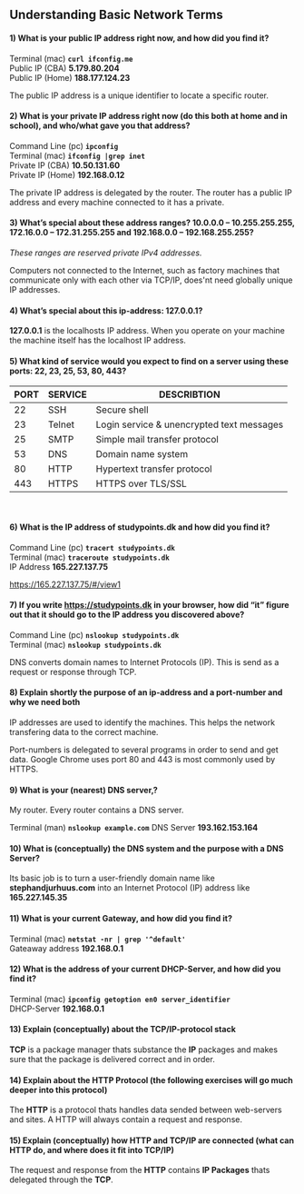 ## Understanding Basic Network Terms

#### 1) What is your public IP address right now, and how did you find it?

Terminal (mac) **`curl ifconfig.me`**  
Public IP (CBA) **5.179.80.204**  
Public IP (Home) **188.177.124.23**

The public IP address is a unique identifier to locate a specific router.

#### 2) What is your private IP address right now (do this both at home and in school), and who/what gave you that address?

Command Line (pc) **```ipconfig```**  
Terminal (mac) **```ifconfig |grep inet```**  
Private IP (CBA) **10.50.131.60**  
Private IP (Home) **192.168.0.12**

The private IP address is delegated by the router. The router has a public IP address and every machine connected to it has a private.


#### 3) What’s special about these address ranges? 10.0.0.0 – 10.255.255.255, 172.16.0.0 – 172.31.255.255 and 192.168.0.0 – 192.168.255.255?

*These ranges are reserved private IPv4 addresses.* 

Computers not connected to the Internet, such as factory machines that communicate only with each other via TCP/IP, does'nt need globally unique IP addresses.
<br>

#### 4) What’s special about this ip-address: 127.0.0.1?

**127.0.0.1** is the localhosts IP address. When you operate on your machine the machine itself has the localhost IP address.
<br>

#### 5) What kind of service would you expect to find on a server using these ports: 22, 23, 25, 53, 80, 443?

| PORT | SERVICE | DESCRIBTION |
| - | - | - |
| 22 | SSH | Secure shell |
| 23 | Telnet | Login service & unencrypted text messages |
| 25 | SMTP | Simple mail transfer protocol |
| 53 | DNS | Domain name system |
| 80 | HTTP | Hypertext transfer protocol |
| 443 | HTTPS | HTTPS over TLS/SSL |
<br>

#### 6) What is the IP address of studypoints.dk and how did you find it?

Command Line (pc) **```tracert studypoints.dk```**  
Terminal (mac) **```traceroute studypoints.dk```**  
IP Address **165.227.137.75**

https://165.227.137.75/#/view1
<br>

#### 7) If you write https://studypoints.dk in your browser, how did “it” figure out that it should go to the IP address you discovered above?

Command Line (pc) **```nslookup studypoints.dk```**  
Terminal (mac) **```nslookup studypoints.dk```**

DNS converts domain names to Internet Protocols (IP). This is send as a request or response through TCP.
<br>

#### 8) Explain shortly the purpose of an ip-address and a port-number and why we need both

IP addresses are used to identify the machines. This helps the network transfering data to the correct machine. 

Port-numbers is delegated to several programs in order to send and get data. Google Chrome uses port 80 and 443 is most commonly used by HTTPS.
<br>

#### 9) What is your (nearest) DNS server,?

My router. Every router contains a DNS server.

Terminal (man) **`nslookup example.com`**
DNS Server **193.162.153.164**
<br>

#### 10) What is (conceptually) the DNS system and the purpose with a DNS Server?

Its basic job is to turn a user-friendly domain name like **stephandjurhuus.com** into an Internet Protocol (IP) address like **165.227.145.35**
<br>

#### 11) What is your current Gateway, and how did you find it?

Terminal (mac) **```netstat -nr | grep '^default'```**  
Gateaway address **192.168.0.1**
<br>

#### 12) What is the address of your current DHCP-Server, and how did you find it?

Terminal (mac) **```ipconfig getoption en0 server_identifier ```**  
DHCP-Server **192.168.0.1**
<br>

#### 13) Explain (conceptually) about the TCP/IP-protocol stack

**TCP** is a package manager thats substance the **IP** packages and makes sure that the package is delivered correct and in order. 
<br>

#### 14) Explain about the HTTP Protocol (the following exercises will go much deeper into this protocol)

The **HTTP** is a protocol thats handles data sended between web-servers and sites. A HTTP will always contain a request and response. 
<br>

#### 15) Explain (conceptually) how HTTP and TCP/IP are connected (what can HTTP do, and where does it fit into TCP/IP)

The request and response from the **HTTP** contains **IP Packages** thats delegated through the **TCP**.
